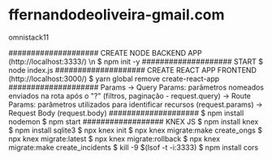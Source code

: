 # ffernandodeoliveira-gmail.com
omnistack11

#################### CREATE NODE BACKEND APP (http://localhost:3333/) \n
$ npm init -y
#################### START
$ node index.js
#################### CREATE REACT APP FRONTEND (http://localhost:3000/)
$ yarn global remove create-react-app
#################### Params
-> Query Params: parâmetros nomeados enviados na rota após o "?" (filtros, paginação - request.query)
-> Route Params: parâmetros utilizados para identificar recursos (request.params)
-> Request Body (request.body)
####################
$ npm install nodemon
$ npm start
################## KNEX JS
$ npm install knex 
$ npm install sqlite3
$ npx knex init
$ npx knex migrate:make create_ongs
$ npx knex migrate:latest
$ npx knex migrate:rollback
$ npx knex migrate:make create_incidents
$ kill -9 $(lsof -t -i:3333)
$ npm install cors
